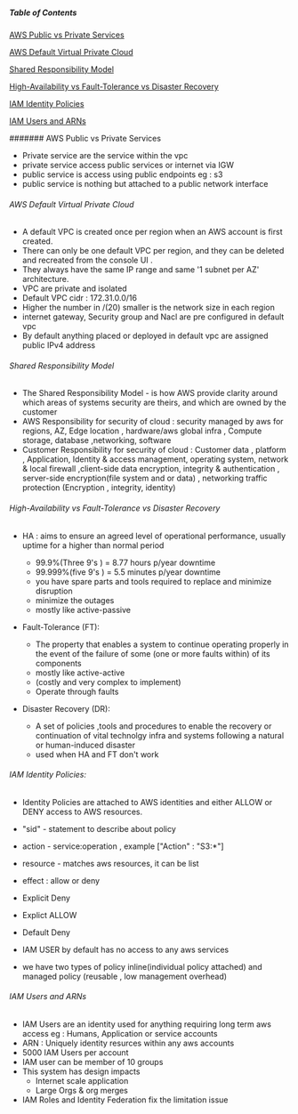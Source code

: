 ##### Table of Contents

[AWS Public vs Private Services](#AWS-Public-vs-Private-Services)

[AWS Default Virtual Private Cloud](#AWS-Default-Virtual-Private-Cloud)

[Shared Responsibility Model](#Shared-Responsibility-Model)

[High-Availability vs Fault-Tolerance vs Disaster Recovery](#High-Availability-vs-Fault-Tolerance-vs-Disaster-Recovery)

[IAM Identity Policies](#IAM-Identity-Policies)

[IAM Users and ARNs](#IAM-Users-and-ARNs)

####### AWS Public vs Private Services
  * Private service are the service within the vpc
  * private service access public services or internet via IGW
  * public service is access using public endpoints eg : s3
  * public service is nothing but attached to a public network interface
  
###### AWS Default Virtual Private Cloud
  * A default VPC is created once per region when an AWS account is first created.
  * There can only be one default VPC per region, and they can be deleted and recreated from the console UI .
  * They always have the same IP range and same '1 subnet per AZ' architecture.
  * VPC are private and isolated 
  * Default VPC cidr : 172.31.0.0/16
  * Higher the number in /(20) smaller is the network size in each region
  * internet gateway, Security group and Nacl are pre configured in default vpc
  * By default anything placed or deployed in default vpc are assigned public IPv4 address
  
###### Shared Responsibility Model
  * The Shared Responsibility Model - is how AWS provide clarity around which areas of systems security are theirs, and which are owned by the customer
  * AWS Responsibility for security of cloud : security managed by aws for  regions, AZ, Edge location , hardware/aws global infra , Compute storage, database ,networking, software
  * Customer Responsibility for security of cloud : Customer data , platform , Application, Identity & access management, operating system, network & local firewall ,client-side data encryption, integrity & authentication ,  server-side encryption(file system and or data) , networking traffic protection (Encryption , integrity, identity)
  
###### High-Availability vs Fault-Tolerance vs Disaster Recovery
  * HA : aims to ensure an agreed level of operational performance, usually uptime for a higher than normal period
    * 99.9%(Three 9's ) = 8.77 hours p/year downtime
    * 99.999%(five 9's ) = 5.5 minutes p/year downtime
    * you have spare parts and tools required to replace and minimize disruption
	* minimize the outages
	* mostly like active-passive
  
  * Fault-Tolerance (FT):
    * The property that enables a system to continue operating properly in the event of the failure of some (one or more faults within) of its components
	* mostly like active-active
	* (costly and very complex to implement)
	* Operate through faults
  
  * Disaster Recovery (DR):
    * A set of policies ,tools and procedures to enable the recovery or continuation of vital technolgy infra and systems following a natural or human-induced disaster
	* used when HA and FT don't work

###### IAM Identity Policies:
  * Identity Policies are attached to AWS identities and either ALLOW or DENY access to AWS resources.
  * "sid" - statement to describe about policy
  * action - service:operation , example ["Action" : "S3:*"]
  * resource - matches aws resources, it can be list
  * effect : allow or deny 
  
  * Explicit Deny
  * Explict ALLOW
  * Default Deny
  * IAM USER by default has no access to any aws services
  * we have two types of policy inline(individual policy attached) and managed policy (reusable , low management overhead)

###### IAM Users and ARNs
  * IAM Users are an identity used  for anything requiring long term aws access eg : Humans, Application or service accounts
  * ARN : Uniquely identity resurces within any aws accounts
  * 5000 IAM Users per account
  * IAM user can be member of 10 groups
  * This system has design impacts
    - Internet scale application
	- Large Orgs & org merges
  * IAM Roles and Identity Federation fix the limitation issue

###### 
  
  
